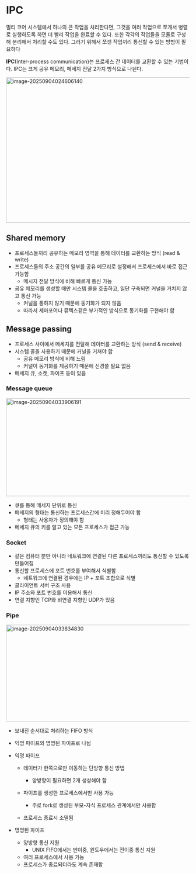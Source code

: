 # IPC

멀티 코어 시스템에서 하나의 큰 작업을 처리한다면, 그것을 여러 작업으로 쪼개서 병렬로 실행하도록 하면 더 빨리 작업을 완료할 수 있다. 또한 각각의 작업들을 모듈로 구성해 분리해서 처리할 수도 있다. 그러기 위해서 쪼갠 작업끼리 통신할 수 있는 방법이 필요하다

**IPC**(Inter-process communication)는 프로세스 간 데이터를 교환할 수 있는 기법이다. IPC는 크게 공유 메모리, 메세지 전달 2가지 방식으로 나뉜다.

<img width="609" height="398" alt="image-20250904024606140" src="https://github.com/user-attachments/assets/8ede2dbf-2708-41d9-8710-c3845ebef0a7" />


## Shared memory

- 프로세스들끼리 공유하는 메모리 영역을 통해 데이터를 교환하는 방식 (read & write)
- 프로세스들의 주소 공간의 일부를 공유 메모리로 설정해서 프로세스에서 바로 접근 가능함
  - 메시지 전달 방식에 비해 빠르게 통신 가능
- 공유 메모리를 생성할 때만 시스템 콜을 호출하고, 일단 구축되면 커널을 거치지 않고 통신 가능
  - 커널을 통하지 않기 때문에 동기화가 되지 않음
  - 따라서 세마포어나 뮤텍스같은 부가적인 방식으로 동기화를 구현해야 함

## Message passing

- 프로세스 사이에서 메세지를 전달해 데이터를 교환하는 방식 (send & receive)
- 시스템 콜을 사용하기 때문에 커널을 거쳐야 함
  - 공유 메모리 방식에 비해 느림
  - 커널이 동기화를 제공하기 때문에 신경쓸 필요 없음
- 메세지 큐, 소켓, 파이프 등이 있음

### Message queue

<img width="511" height="268" alt="image-20250904033906191" src="https://github.com/user-attachments/assets/73b1cc05-5553-422e-9563-a55f5e76b358" />


- 큐를 통해 메세지 단위로 통신
- 메세지의 형태는 통신하는 프로세스간에 미리 정해두어야 함
  - 형태는 사용자가 정의해야 함
- 메세지 큐의 키를 알고 있는 모든 프로세스가 접근 가능

### Socket

- 같은 컴퓨터 뿐만 아니라 네트워크에 연결된 다른 프로세스끼리도 통신할 수 있도록 만들어짐
- 통신할 프로세스에 포트 번호를 부여해서 식별함
  - 네트워크에 연결된 경우에는 IP + 포트 조합으로 식별
- 클라이언트 서버 구조 사용
- IP 주소와 포트 번호를 이용해서 통신
- 연결 지향인 TCP와 비연결 지향인 UDP가 있음

### Pipe

<img width="508" height="265" alt="image-20250904033834830" src="https://github.com/user-attachments/assets/4eede110-1df7-42f7-9a1c-29212acb421c" />


- 보내진 순서대로 처리하는 FIFO 방식
- 익명 파이프와 명명된 파이프로 나뉨
- 익명 파이프
  - 데이터가 한쪽으로만 이동하는 단방향 통신 방법
    - 양방향이 필요하면 2개 생성해야 함

  - 파이프를 생성한 프로세스에서만 사용 가능
    - 주로 fork로 생성된 부모-자식 프로세스 관계에서만 사용함

  - 프로세스 종료시 소멸됨

- 명명된 파이프
  - 양방향 통신 지원
    - UNIX FIFO에서는 반이중, 윈도우에서는 전이중 통신 지원
  - 여러 프로세스에서 사용 가능
  - 프로세스가 종료되더라도 계속 존재함





